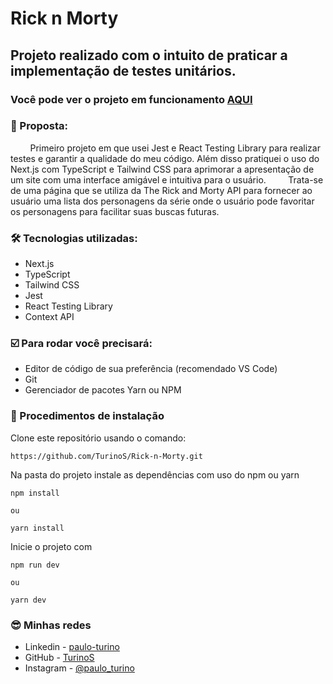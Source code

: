 # Rick n Morty
## Projeto realizado com o intuito de praticar a implementação de testes unitários.

### Você pode ver o projeto em funcionamento [AQUI](https://rick-n-morty-git-main-turinos.vercel.app/)

### 🎯 Proposta:
&nbsp;&nbsp;&nbsp;&nbsp;&nbsp;&nbsp;&nbsp;&nbsp;Primeiro projeto em que usei Jest e React Testing Library para realizar testes e garantir a qualidade do meu código. Além disso pratiquei o uso do Next.js com TypeScript e Tailwind CSS para aprimorar a apresentação de um site com uma interface amigável e intuitiva para o usuário.
&nbsp;&nbsp;&nbsp;&nbsp;&nbsp;&nbsp;&nbsp;&nbsp;Trata-se de uma página que se utiliza da The Rick and Morty API para fornecer ao usuário uma lista dos personagens da série onde o usuário pode favoritar os personagens para facilitar suas buscas futuras.

### 🛠 Tecnologias utilizadas:

+ Next.js
+ TypeScript
+ Tailwind CSS
+ Jest
+ React Testing Library
+ Context API

### ☑️ Para rodar você precisará:

 + Editor de código de sua preferência (recomendado VS Code)
 + Git
 + Gerenciador de pacotes Yarn ou NPM

### 📝 Procedimentos de instalação

Clone este repositório usando o comando:

```
https://github.com/TurinoS/Rick-n-Morty.git
```

Na pasta do projeto instale as dependências com uso do npm ou yarn

```
npm install

ou

yarn install
```
Inicie o projeto com

```
npm run dev

ou

yarn dev
```

### 😎 Minhas redes

+ Linkedin - [paulo-turino](https://www.linkedin.com/in/paulo-turino/)
+ GitHub - [TurinoS](https://github.com/TurinoS)
+ Instagram - [@paulo_turino](https://www.instagram.com/paulo_turino/)
